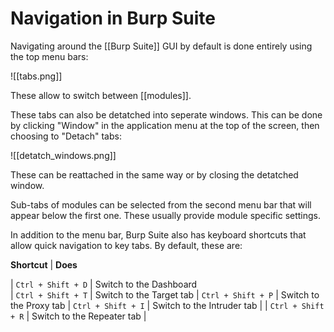 # Navigation in Burp Suite

Navigating around the [[Burp Suite]] GUI by default is done entirely using the top menu bars:

![[tabs.png]]

These allow to switch between [[modules]]. 

These tabs can also be detatched into seperate windows. This can be done by clicking "Window" in the application menu at the top of the screen, then choosing to "Detach" tabs:

![[detatch_windows.png]]

These can be reattached in the same way or by closing the detatched window.

Sub-tabs of modules can be selected from the second menu bar that will appear below the first one. These usually provide module specific settings.

In addition to the menu bar, Burp Suite also has keyboard shortcuts that allow quick navigation to key tabs. By default, these are:

**Shortcut**  | **Does**  

| `Ctrl + Shift + D` | Switch to the Dashboard  
| `Ctrl + Shift + T` | Switch to the Target tab
| `Ctrl + Shift + P` | Switch to the Proxy tab
| `Ctrl + Shift + I` | Switch to the Intruder tab	|
| `Ctrl + Shift + R` | Switch to the Repeater tab |